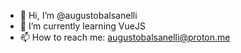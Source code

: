 - 👋 Hi, I’m @augustobalsanelli
- 🌱 I’m currently learning VueJS
- 📫 How to reach me: <a href="mailto:augustobalsanelli@proton.me">augustobalsanelli@proton.me</a>
